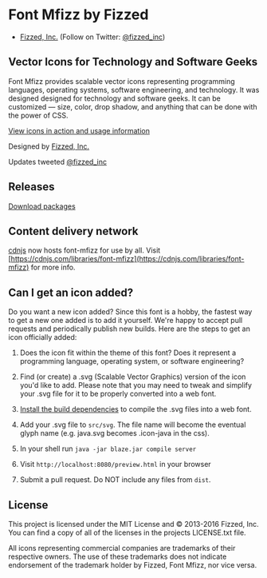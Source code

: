 Font Mfizz by Fizzed
=======================================

 - [Fizzed, Inc.](http://fizzed.com) (Follow on Twitter: [@fizzed_inc](http://twitter.com/fizzed_inc))

## Vector Icons for Technology and Software Geeks

Font Mfizz provides scalable vector icons representing programming languages,
operating systems, software engineering, and technology. It was designed designed
for technology and software geeks. It can be customized — size, color, drop shadow,
and anything that can be done with the power of CSS.

[View icons in action and usage information](http://fizzed.com/oss/font-mfizz)

Designed by [Fizzed, Inc.](http://fizzed.com/)

Updates tweeted [@fizzed_inc](http://twitter.com/fizzed_inc)

## Releases

[Download packages](https://github.com/fizzed/font-mfizz/releases)

## Content delivery network

[cdnjs](https://cdnjs.com) now hosts font-mfizz for use by all. Visit [https://cdnjs.com/libraries/font-mfizz](https://cdnjs.com/libraries/font-mfizz) for more info.

## Can I get an icon added?

Do you want a new icon added?  Since this font is a hobby, the fastest way to get a new
one added is to add it yourself.  We're happy to accept pull requests and periodically publish
new builds.  Here are the steps to get an icon officially added:

1. Does the icon fit within the theme of this font?  Does it represent a programming language,
operating system, or software engineering?

2. Find (or create) a .svg (Scalable Vector Graphics) version of the icon you'd like to add.
Please note that you may need to tweak and simplify your .svg file for it to be properly
converted into a web font.

3. [Install the build dependencies](DEVELOPMENT.md) to compile the .svg files into a web font.

4. Add your .svg file to `src/svg`. The file name will become the eventual glyph name (e.g. java.svg
becomes .icon-java in the css).

5. In your shell run `java -jar blaze.jar compile server`

6. Visit `http://localhost:8080/preview.html` in your browser

7. Submit a pull request. Do NOT include any files from `dist`.

## License

This project is licensed under the MIT License and © 2013-2016 Fizzed, Inc. You can find a copy of
all of the licenses in the projects LICENSE.txt file.

All icons representing commercial companies are trademarks of their respective owners. The use of
these trademarks does not indicate endorsement of the trademark holder by Fizzed, Font Mfizz, nor
vice versa.
